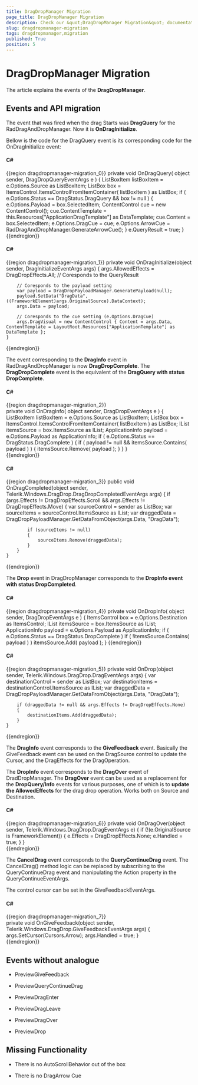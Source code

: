 ```yaml
---
title: DragDropManager Migration
page_title: DragDropManager Migration
description: Check our &quot;DragDropManager Migration&quot; documentation article for the DragDropManager WPF control.
slug: dragdropmanager-migration
tags: dragdropmanager,migration
published: True
position: 5
---
```


# DragDropManager Migration

The article explains the events of the __DragDropManager__.

## Events and API migration

The event that was fired when the drag Starts was __DragQuery__ for the RadDragAndDropManager. Now it is __OnDragInitialize__.

Bellow is the code for the DragQuery event is its corresponding code for the OnDragInitialize event:

#### __C#__
{{region dragdropmanager-migration_0}}
	private void OnDragQuery( object sender, DragDropQueryEventArgs e )
	{
	    ListBoxItem listBoxItem = e.Options.Source as ListBoxItem;
	    ListBox box = ItemsControl.ItemsControlFromItemContainer( listBoxItem ) as ListBox;
	    if ( e.Options.Status == DragStatus.DragQuery && box != null )
	    {
	        e.Options.Payload = box.SelectedItem;
	        ContentControl cue = new ContentControl();
	        cue.ContentTemplate = this.Resources["ApplicationDragTemplate"] as DataTemplate;
	        cue.Content = box.SelectedItem;
	        e.Options.DragCue = cue;
	        e.Options.ArrowCue = RadDragAndDropManager.GenerateArrowCue();
	    }
	    e.QueryResult = true;
	}
{{endregion}}

#### __C#__
{{region dragdropmanager-migration_1}}
	private void OnDragInitialize(object sender, DragInitializeEventArgs args)
	{
	    args.AllowedEffects = DragDropEffects.All; // Coresponds to the QueryResult
	    
	    // Coresponds to the payload setting
	    var payload = DragDropPayloadManager.GeneratePayload(null);
	    payload.SetData("DragData", ((FrameworkElement)args.OriginalSource).DataContext);
	    args.Data = payload;
	
	    // Coresponds to the cue setting (e.Options.DragCue)
	    args.DragVisual = new ContentControl { Content = args.Data, ContentTemplate = LayoutRoot.Resources["ApplicationTemplate"] as DataTemplate };
	}	
{{endregion}}

The event corresponding to the __DragInfo__ event in RadDragAndDropManager is now __DragDropComplete__. The __DragDropComplete__ event is the equivalent of the __DragQuery with status DropComplete__.

#### __C#__
{{region dragdropmanager-migration_2}}	
	private void OnDragInfo( object sender, DragDropEventArgs e )
	{
	    ListBoxItem listBoxItem = e.Options.Source as ListBoxItem;
	    ListBox box = ItemsControl.ItemsControlFromItemContainer( listBoxItem ) as ListBox;
	    IList<ApplicationInfo> itemsSource = box.ItemsSource as IList<ApplicationInfo>;
	    ApplicationInfo payload = e.Options.Payload as ApplicationInfo;
	    if ( e.Options.Status == DragStatus.DragComplete )
	    {
	        if ( payload != null && itemsSource.Contains( payload ) )
	        {
	            itemsSource.Remove( payload );
	        }
	    }
	}	
{{endregion}}

#### __C#__
{{region dragdropmanager-migration_3}}
	public void OnDragCompleted(object sender, Telerik.Windows.DragDrop.DragDropCompletedEventArgs args)
	{
		if (args.Effects != DragDropEffects.Scroll && args.Effects != DragDropEffects.Move)
		{
			var sourceControl = sender as ListBox;
			var sourceItems = sourceControl.ItemsSource as IList;
			var draggedData = DragDropPayloadManager.GetDataFromObject(args.Data, "DragData");
	 
			if (sourceItems != null)
			{
				sourceItems.Remove(draggedData);
			}
		}
	}	
{{endregion}}

The __Drop__ event in DragDropManager corresponds to the __DropInfo event with status DropCompleted__.

#### __C#__

{{region dragdropmanager-migration_4}}
	private void OnDropInfo( object sender, DragDropEventArgs e )
	{
	    ItemsControl box = e.Options.Destination as ItemsControl;
	    IList<ApplicationInfo> itemsSource = box.ItemsSource as IList<ApplicationInfo>;
	    ApplicationInfo payload = e.Options.Payload as ApplicationInfo;
	    if ( e.Options.Status == DragStatus.DropComplete )
	        if ( !itemsSource.Contains( payload ) )
	            itemsSource.Add( payload );
	}
{{endregion}}

#### __C#__
{{region dragdropmanager-migration_5}}
	private void OnDrop(object sender, Telerik.Windows.DragDrop.DragEventArgs args)
	{
		var destinationControl = sender as ListBox;
		var destinationItems = destinationControl.ItemsSource as IList;
		var draggedData = DragDropPayloadManager.GetDataFromObject(args.Data, "DragData");
	 
		if (draggedData != null && args.Effects != DragDropEffects.None)
		{
			destinationItems.Add(draggedData);
		}
	}
{{endregion}}

The __DragInfo__ event corresponds to the __GiveFeedback__ event. Basically the GiveFeedback event can be used on the DragSource control to update the Cursor, and the DragEffects for the DragOperation.        

The __DropInfo__ event corresponds to the __DragOver__ event of DradDropManager. The __DragOver__ event can be used as a replacement for the __DropQuery/Info__ events for various purposes, one of which is to __update the AllowedEffects__ for the drag drop operation.  Works both on Source and Destination.

#### __C#__
{{region dragdropmanager-migration_6}}
	private void OnDragOver(object sender, Telerik.Windows.DragDrop.DragEventArgs e)
	{
		if (!(e.OriginalSource is FrameworkElement))
		{
			e.Effects = DragDropEffects.None;
					e.Handled = true;
		}
	}	
{{endregion}}

The __CancelDrag__ event corresponds to the __QueryContinueDrag__ event. The CancelDrag() method logic can be replaced by subscribing to the QueryContinueDrag event and manipulating the Action property in the QueryContinueEventArgs.        

The control cursor can be set in the GiveFeedbackEventArgs.

#### __C#__
{{region dragdropmanager-migration_7}}	
	private void OnGiveFeedback(object sender, Telerik.Windows.DragDrop.GiveFeedbackEventArgs args)
	{
	    args.SetCursor(Cursors.Arrow);
	    args.Handled = true;
	}	
{{endregion}}

## Events without analogue

* PreviewGiveFeedback

* PreviewQueryContinueDrag

* PreviewDragEnter

* PreviewDragLeave

* PreviewDragOver

* PreviewDrop

## Missing Functionality

* There is no AutoScrollBehavior out of the box

* There is no DragArrow Cue